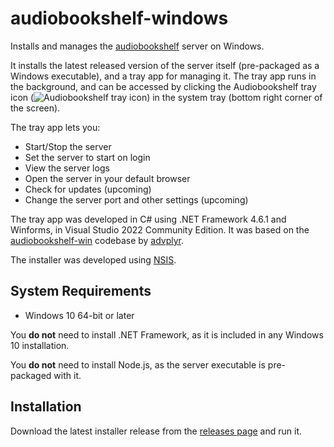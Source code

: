 # audiobookshelf-windows
Installs and manages the [audiobookshelf](https://github.com/advplyr/audiobookshelf) server on Windows.

It installs the latest released version of the server itself (pre-packaged as a Windows executable), and a tray app for managing it. 
The tray app runs in the background, and can be accessed by clicking the Audiobookshelf tray icon 
(![Audiobookshelf tray icon](Resources/AppIcon.ico)) in the system tray (bottom right corner of the screen).

The tray app lets you:
- Start/Stop the server
- Set the server to start on login
- View the server logs
- Open the server in your default browser
- Check for updates (upcoming)
- Change the server port and other settings (upcoming)


The tray app was developed in C# using .NET Framework 4.6.1 and Winforms, in Visual Studio 2022 Community Edition. 
It was based on the [audiobookshelf-win](https://github.com/advplyr/audiobookshelf-win) codebase by [advplyr](https://github.com/advplyr).

The installer was developed using [NSIS](https://nsis.sourceforge.io/Main_Page).

## System Requirements
- Windows 10 64-bit or later

You **do not** need to install .NET Framework, as it is included in any Windows 10 installation.

You **do not** need to install Node.js, as the server executable is pre-packaged with it.

## Installation
Download the latest installer release from the [releases page]() and run it.

